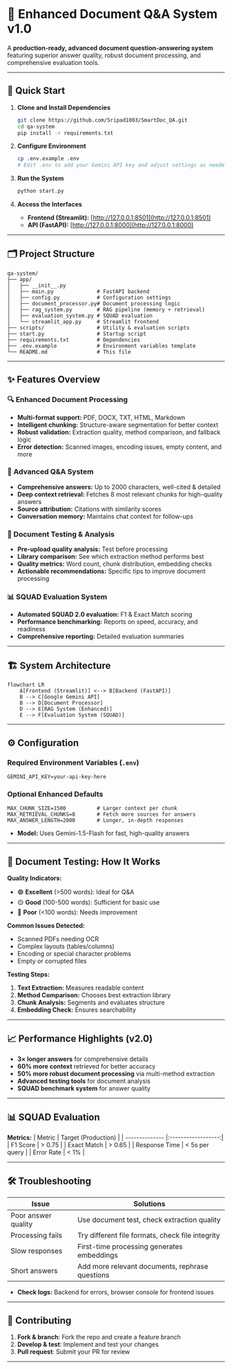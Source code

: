 # 📄 Enhanced Document Q&A System v1.0

A **production-ready, advanced document question-answering system** featuring superior answer quality, robust document processing, and comprehensive evaluation tools.

---

## 🚀 Quick Start

1. **Clone and Install Dependencies**
    ```bash
    git clone https://github.com/Sripad1003/SmartDoc_QA.git
    cd qa-system
    pip install -r requirements.txt
    ```

2. **Configure Environment**
    ```bash
    cp .env.example .env
    # Edit .env to add your Gemini API key and adjust settings as needed
    ```

3. **Run the System**
    ```bash
    python start.py
    ```

4. **Access the Interfaces**
    - **Frontend (Streamlit):** [http://127.0.0.1:8501](http://127.0.0.1:8501)
    - **API (FastAPI):** [http://127.0.0.1:8000](http://127.0.0.1:8000)

---

## 🗂️ Project Structure

```
qa-system/
├── app/
│   ├── __init__.py
│   ├── main.py              # FastAPI backend
│   ├── config.py            # Configuration settings
│   ├── document_processor.py# Document processing logic
│   ├── rag_system.py        # RAG pipeline (memory + retrieval)
│   ├── evaluation_system.py # SQUAD evaluation
│   └── streamlit_app.py     # Streamlit frontend
├── scripts/                 # Utility & evaluation scripts
├── start.py                 # Startup script
├── requirements.txt         # Dependencies
├── .env.example             # Environment variables template
└── README.md                # This file
```

---

## ✨ Features Overview

### 🔍 Enhanced Document Processing
- **Multi-format support:** PDF, DOCX, TXT, HTML, Markdown
- **Intelligent chunking:** Structure-aware segmentation for better context
- **Robust validation:** Extraction quality, method comparison, and fallback logic
- **Error detection:** Scanned images, encoding issues, empty content, and more

### 🤖 Advanced Q&A System
- **Comprehensive answers:** Up to 2000 characters, well-cited & detailed
- **Deep context retrieval:** Fetches 8 most relevant chunks for high-quality answers
- **Source attribution:** Citations with similarity scores
- **Conversation memory:** Maintains chat context for follow-ups

### 🧪 Document Testing & Analysis
- **Pre-upload quality analysis:** Test before processing
- **Library comparison:** See which extraction method performs best
- **Quality metrics:** Word count, chunk distribution, embedding checks
- **Actionable recommendations:** Specific tips to improve document processing

### 📊 SQUAD Evaluation System
- **Automated SQUAD 2.0 evaluation:** F1 & Exact Match scoring
- **Performance benchmarking:** Reports on speed, accuracy, and readiness
- **Comprehensive reporting:** Detailed evaluation summaries

---

## 🏗️ System Architecture

```
flowchart LR
    A[Frontend (Streamlit)] <--> B[Backend (FastAPI)]
    B --> C[Google Gemini API]
    B --> D[Document Processor]
    D --> E[RAG System (Enhanced)]
    E --> F[Evaluation System (SQUAD)]
```

---

## ⚙️ Configuration

### Required Environment Variables (`.env`)
```
GEMINI_API_KEY=your-api-key-here
```

### Optional Enhanced Defaults
```
MAX_CHUNK_SIZE=1500          # Larger context per chunk
MAX_RETRIEVAL_CHUNKS=8       # Fetch more sources for answers
MAX_ANSWER_LENGTH=2000       # Longer, in-depth responses
```

- **Model:** Uses Gemini-1.5-Flash for fast, high-quality answers

---

## 🧪 Document Testing: How It Works

**Quality Indicators:**
- 🟢 **Excellent** (>500 words): Ideal for Q&A
- 🟡 **Good** (100-500 words): Sufficient for basic use
- 🔴 **Poor** (<100 words): Needs improvement

**Common Issues Detected:**
- Scanned PDFs needing OCR
- Complex layouts (tables/columns)
- Encoding or special character problems
- Empty or corrupted files

**Testing Steps:**
1. **Text Extraction:** Measures readable content
2. **Method Comparison:** Chooses best extraction library
3. **Chunk Analysis:** Segments and evaluates structure
4. **Embedding Check:** Ensures searchability

---

## 📈 Performance Highlights (v2.0)

- **3× longer answers** for comprehensive details
- **60% more context** retrieved for better accuracy
- **50% more robust document processing** via multi-method extraction
- **Advanced testing tools** for document analysis
- **SQUAD benchmark system** for answer quality

---

## 📊 SQUAD Evaluation

**Metrics:**
| Metric         | Target (Production) |
| -------------- |:------------------:|
| F1 Score       | > 0.75             |
| Exact Match    | > 0.65             |
| Response Time  | < 5s per query     |
| Error Rate     | < 1%               |

---

## 🛠️ Troubleshooting

| Issue                | Solutions                                           |
|----------------------|----------------------------------------------------|
| Poor answer quality  | Use document test, check extraction quality        |
| Processing fails     | Try different file formats, check file integrity   |
| Slow responses       | First-time processing generates embeddings         |
| Short answers        | Add more relevant documents, rephrase questions    |

- **Check logs:** Backend for errors, browser console for frontend issues

---

## 🤝 Contributing

1. **Fork & branch**: Fork the repo and create a feature branch
2. **Develop & test**: Implement and test your changes
3. **Pull request**: Submit your PR for review

---
